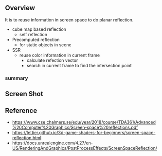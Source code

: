 ## Overview
It is to reuse information in screen space to do planar reflection.

- cube map based reflection
  - self reflection
- Precomputed reflection
  - for static objects in scene
- SSR
  - reuse color information in current frame
    - calculate refection vector
    - search in current frame to find the intersection point

### summary





## Screen Shot





## Reference

- https://www.cse.chalmers.se/edu/year/2018/course/TDA361/Advanced%20Computer%20Graphics/Screen-space%20reflections.pdf
- https://lettier.github.io/3d-game-shaders-for-beginners/screen-space-reflection.html
- https://docs.unrealengine.com/4.27/en-US/RenderingAndGraphics/PostProcessEffects/ScreenSpaceReflection/
